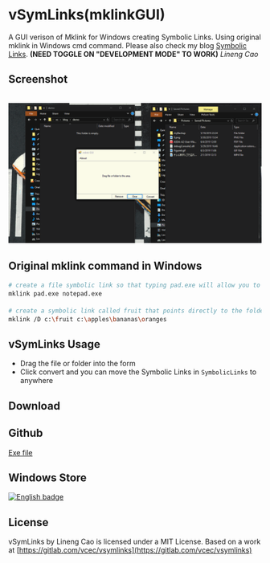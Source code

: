 # vSymLinks(mklinkGUI)

A GUI verison of Mklink for Windows creating Symbolic Links. Using original mklink in Windows cmd command. Please also check my blog [Symbolic Links](https://vince-amazing.com/blog/2018/06/28/symbolic-link/).
**(NEED TOGGLE ON "DEVELOPMENT MODE" TO WORK)**
_Lineng Cao_

## Screenshot
![]()
![](./screenshots/demo.gif)

## Original mklink command in Windows
``` bash
# create a file symbolic link so that typing pad.exe will allow you to launch notepad.exe.
mklink pad.exe notepad.exe

# create a symbolic link called fruit that points directly to the folder oranges.
mklink /D c:\fruit c:\apples\bananas\oranges
```

## vSymLinks Usage
- Drag the file or folder into the form
- Click convert and you can move the Symbolic Links in `SymbolicLinks` to anywhere

## Download
## Github
[Exe file](https://gitlab.com/vcec/vsymlinks/blob/master/vSymlink/bin/Debug/vSymlink.exe)

## Windows Store
<a href='//www.microsoft.com/store/apps/9n4skx6602h2?cid=storebadge&ocid=badge'><img src='https://assets.windowsphone.com/85864462-9c82-451e-9355-a3d5f874397a/English_get-it-from-MS_InvariantCulture_Default.png' alt='English badge' style='width: 284px; height: 104px;'/></a>

## License
vSymLinks by Lineng Cao is licensed under a MIT License.
Based on a work at [https://gitlab.com/vcec/vsymlinks](https://gitlab.com/vcec/vsymlinks)